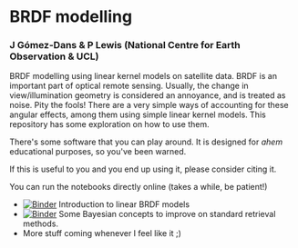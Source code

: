 # BRDF modelling
### J Gómez-Dans & P Lewis (National Centre for Earth Observation & UCL)


BRDF modelling using linear kernel models on satellite data. BRDF is an important part of optical remote sensing. Usually, the change in view/illumination geometry is considered an annoyance, and is treated as noise. Pity the fools! There are a very simple ways of accounting for these angular effects, among them using simple linear kernel models. This repository has some exploration on how to use them.

There's some software that you can play around. It is designed for *ahem* educational purposes, so you've been warned. 

If this is useful to you and you end up using it, please consider citing it.

You can run the notebooks directly online (takes a while, be patient!)


* [![Binder](https://mybinder.org/badge_logo.svg)](https://mybinder.org/v2/gh/jgomezdans/BRDF_modelling/master?filepath=01-FunWithBRDF.ipynb) Introduction to linear BRDF models
* [![Binder](https://mybinder.org/badge_logo.svg)](https://mybinder.org/v2/gh/jgomezdans/BRDF_modelling/master?filepath=02-BayesianBRDF.ipynb) Some Bayesian concepts to improve on standard retrieval methods.
* More stuff coming whenever I feel like it ;)
